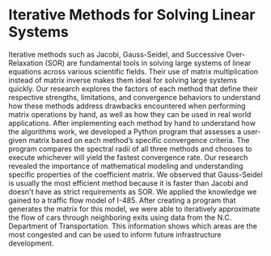 # Iterative Methods for Solving Linear Systems
Iterative methods such as Jacobi, Gauss-Seidel, and Successive Over-Relaxation (SOR) are fundamental tools in solving large systems of linear equations across various scientific fields. Their use of matrix multiplication instead of matrix inverse makes them ideal for solving large systems quickly. Our research explores the factors of each method that define their respective strengths, limitations, and convergence behaviors to understand how these methods address drawbacks encountered when performing matrix operations by hand, as well as how they can be used in real world applications. After implementing each method by hand to understand how the algorithms work, we developed a Python program that assesses a user-given matrix based on each method’s specific convergence criteria. The program compares the spectral radii of all three methods and chooses to execute whichever will yield the fastest convergence rate. Our research revealed the importance of mathematical modeling and understanding specific properties of the coefficient matrix. We observed that Gauss-Seidel is usually the most efficient method because it is faster than Jacobi and doesn't have as strict requirements as SOR. We applied the knowledge we gained to a traffic flow model of I-485. After creating a program that generates the matrix for this model, we were able to iteratively approximate the flow of cars through neighboring exits using data from the N.C. Department of Transportation. This information shows which areas are the most congested and can be used to inform future infrastructure development.
